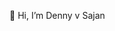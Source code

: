 👋 Hi, I’m Denny v Sajan

<!---
CISSDVS/CISSDVS is a ✨ special ✨ repository because its `README.md` (this file) appears on your GitHub profile.
You can click the Preview link to take a look at your changes.
--->
